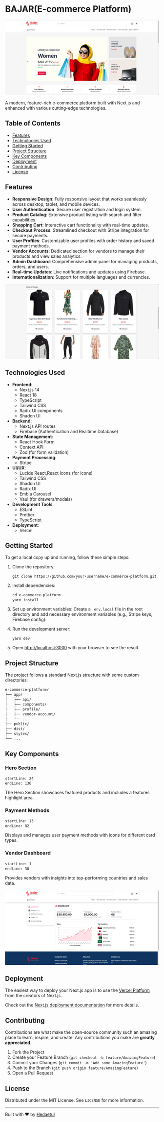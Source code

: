 # BAJAR(E-commerce Platform)

![E-Commerce Platform Banner](/public/readme-banner.png)

A modern, feature-rich e-commerce platform built with Next.js and enhanced with various cutting-edge technologies.

## Table of Contents

- [Features](#features)
- [Technologies Used](#technologies-used)
- [Getting Started](#getting-started)
- [Project Structure](#project-structure)
- [Key Components](#key-components)
- [Deployment](#deployment)
- [Contributing](#contributing)
- [License](#license)

## Features

- **Responsive Design**: Fully responsive layout that works seamlessly across desktop, tablet, and mobile devices.
- **User Authentication**: Secure user registration and login system.
- **Product Catalog**: Extensive product listing with search and filter capabilities.
- **Shopping Cart**: Interactive cart functionality with real-time updates.
- **Checkout Process**: Streamlined checkout with Stripe integration for secure payments.
- **User Profiles**: Customizable user profiles with order history and saved payment methods.
- **Vendor Accounts**: Dedicated section for vendors to manage their products and view sales analytics.
- **Admin Dashboard**: Comprehensive admin panel for managing products, orders, and users.
- **Real-time Updates**: Live notifications and updates using Firebase.
- **Internationalization**: Support for multiple languages and currencies.

![Product Catalog](/public/product-banner.png)

## Technologies Used

- **Frontend**:
  - Next.js 14
  - React 18
  - TypeScript
  - Tailwind CSS
  - Radix UI components
  - Shadcn UI
- **Backend**:
  - Next.js API routes
  - Firebase (Authentication and Realtime Database)
- **State Management**:
  - React Hook Form
  - Context API
  - Zod (for form validation)
- **Payment Processing**:
  - Stripe
- **UI/UX**:
  - Lucide React,React Icons (for icons)
  - Tailwind CSS
  - Shadcn UI
  - Radix UI
  - Embla Carousel
  - Vaul (for drawers/modals)
- **Development Tools**:
  - ESLint
  - Prettier
  - TypeScript
- **Deployment**:
  - Vercel


## Getting Started

To get a local copy up and running, follow these simple steps:

1. Clone the repository:
   ```
   git clone https://github.com/your-username/e-commerce-platform.git
   ```

2. Install dependencies:
   ```
   cd e-commerce-platform
   yarn install
   ```

3. Set up environment variables:
   Create a `.env.local` file in the root directory and add necessary environment variables (e.g., Stripe keys, Firebase config).

4. Run the development server:
   ```
   yarn dev
   ```

5. Open [http://localhost:3000](http://localhost:3000) with your browser to see the result.

## Project Structure

The project follows a standard Next.js structure with some custom directories:

```
e-commerce-platform/
├── app/
│   ├── api/
│   ├── components/
│   ├── profile/
│   ├── vendor-account/
│   └── ...
├── public/
├── dist/
├── styles/
└── ...
```

## Key Components

### Hero Section
```typescript:app/HeroSection.tsx
startLine: 24
endLine: 136
```
The Hero Section showcases featured products and includes a features highlight area.

### Payment Methods
```typescript:app/profile/payment-methods/page.tsx
startLine: 13
endLine: 82
```
Displays and manages user payment methods with icons for different card types.

### Vendor Dashboard
```typescript:app/vendor-account/components/topCountries.tsx
startLine: 1
endLine: 38
```
Provides vendors with insights into top-performing countries and sales data.

![Vendor Dashboard](/public/vendor-dashboard.png)

## Deployment

The easiest way to deploy your Next.js app is to use the [Vercel Platform](https://vercel.com/new?utm_medium=default-template&filter=next.js&utm_source=create-next-app&utm_campaign=create-next-app-readme) from the creators of Next.js.

Check out the [Next.js deployment documentation](https://nextjs.org/docs/deployment) for more details.

## Contributing

Contributions are what make the open-source community such an amazing place to learn, inspire, and create. Any contributions you make are **greatly appreciated**.

1. Fork the Project
2. Create your Feature Branch (`git checkout -b feature/AmazingFeature`)
3. Commit your Changes (`git commit -m 'Add some AmazingFeature'`)
4. Push to the Branch (`git push origin feature/AmazingFeature`)
5. Open a Pull Request

## License

Distributed under the MIT License. See `LICENSE` for more information.

---

Built with ❤️ by [Hedaetul](https://github.com/hedaetul)
